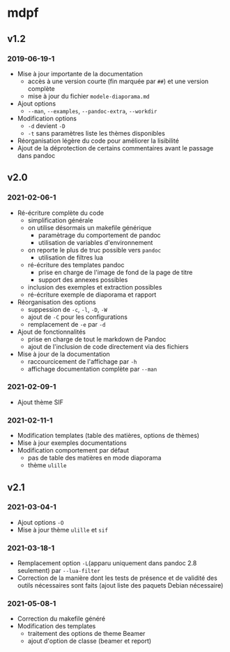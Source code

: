 # mdpf

## v1.2 

### 2019-06-19-1

- Mise à jour importante de la documentation
    - accès à une version courte (fin marquée par `##`) et une version complète
    - mise à jour du fichier `modele-diaporama.md`
- Ajout options
    - `--man`, `--examples`, `--pandoc-extra`, `--workdir`
- Modification options
    - `-d` devient `-D`
    - `-t` sans paramètres liste les thèmes disponibles
- Réorganisation légère du code pour améliorer la lisibilité
- Ajout de la déprotection de certains commentaires avant le passage dans pandoc

## v2.0

### 2021-02-06-1

- Ré-écriture complète du code
    - simplification générale
    - on utilise désormais un makefile générique
        - paramètrage du comportement de pandoc
        - utilisation de variables d'environnement
    - on reporte le plus de truc possible vers `pandoc`
        - utilisation de filtres lua
    - ré-écriture des templates pandoc
        - prise en charge de l'image de fond de la page de titre
        - support des annexes possibles
    - inclusion des exemples et extraction possibles
    - ré-écriture exemple de diaporama et rapport
- Réorganisation des options
    - suppession de `-c`, `-l`, `-D`, `-W`
    - ajout de `-C` pour les configurations
    - remplacement de `-e` par `-d`
- Ajout de fonctionnalités
    - prise en charge de tout le markdown de Pandoc
    - ajout de l'inclusion de code directement via des fichiers
- Mise à jour de la documentation
    - raccourcicement de l'affichage par `-h`
    - affichage documentation complète par `--man`

### 2021-02-09-1

- Ajout thème SIF

### 2021-02-11-1

- Modification templates (table des matières, options de thèmes)
- Mise à jour exemples documentations
- Modification comportement par défaut
    - pas de table des matières en mode diaporama
    - thème `ulille`

## v2.1

### 2021-03-04-1

- Ajout options `-O`
- Mise à jour thème `ulille` et `sif`

### 2021-03-18-1

- Remplacement option `-L`(apparu uniquement dans pandoc 2.8
  seulement) par `--lua-filter`
- Correction de la manière dont les tests de présence et de validité
  des outils nécessaires sont faits (ajout liste des paquets Debian
  nécessaire)

### 2021-05-08-1

- Correction du makefile généré
- Modification des templates
    - traitement des options de theme Beamer
    - ajout d'option de classe (beamer et report)
